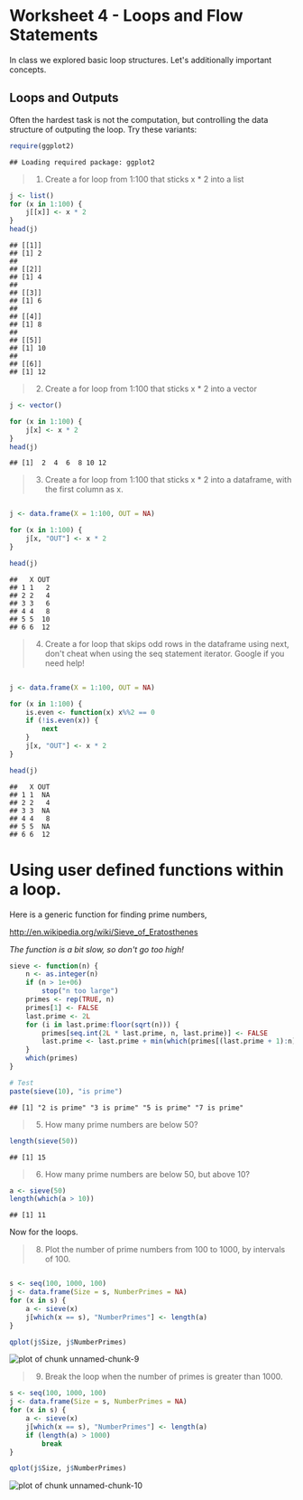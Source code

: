 Worksheet 4 - Loops and Flow Statements 
======================================

In class we explored basic loop structures. Let's additionally important concepts.

Loops and Outputs
----------------

Often the hardest task is not the computation, but controlling the data structure of outputing the loop. Try these variants:


```r
require(ggplot2)
```

```
## Loading required package: ggplot2
```


> 1. Create a for loop from 1:100 that sticks x * 2 into a list


```r
j <- list()
for (x in 1:100) {
    j[[x]] <- x * 2
}
head(j)
```

```
## [[1]]
## [1] 2
## 
## [[2]]
## [1] 4
## 
## [[3]]
## [1] 6
## 
## [[4]]
## [1] 8
## 
## [[5]]
## [1] 10
## 
## [[6]]
## [1] 12
```


> 2. Create a for loop from 1:100 that sticks x * 2 into a vector


```r
j <- vector()

for (x in 1:100) {
    j[x] <- x * 2
}
head(j)
```

```
## [1]  2  4  6  8 10 12
```


> 3. Create a for loop from 1:100 that sticks x * 2 into a dataframe, with the first column as x. 


```r

j <- data.frame(X = 1:100, OUT = NA)

for (x in 1:100) {
    j[x, "OUT"] <- x * 2
}

head(j)
```

```
##   X OUT
## 1 1   2
## 2 2   4
## 3 3   6
## 4 4   8
## 5 5  10
## 6 6  12
```


> 4. Create a for loop that skips odd rows in the dataframe using next, don't cheat when using the seq statement iterator. Google if you need help! 


```r

j <- data.frame(X = 1:100, OUT = NA)

for (x in 1:100) {
    is.even <- function(x) x%%2 == 0
    if (!is.even(x)) {
        next
    }
    j[x, "OUT"] <- x * 2
}

head(j)
```

```
##   X OUT
## 1 1  NA
## 2 2   4
## 3 3  NA
## 4 4   8
## 5 5  NA
## 6 6  12
```



Using user defined functions within a loop.
===========================================
Here is a generic function for finding prime numbers, 

http://en.wikipedia.org/wiki/Sieve_of_Eratosthenes

*The function is a bit slow, so don't go too high!*



```r
sieve <- function(n) {
    n <- as.integer(n)
    if (n > 1e+06) 
        stop("n too large")
    primes <- rep(TRUE, n)
    primes[1] <- FALSE
    last.prime <- 2L
    for (i in last.prime:floor(sqrt(n))) {
        primes[seq.int(2L * last.prime, n, last.prime)] <- FALSE
        last.prime <- last.prime + min(which(primes[(last.prime + 1):n]))
    }
    which(primes)
}

# Test
paste(sieve(10), "is prime")
```

```
## [1] "2 is prime" "3 is prime" "5 is prime" "7 is prime"
```


> 5. How many prime numbers are below 50?


```r
length(sieve(50))
```

```
## [1] 15
```


> 6. How many prime numbers are below 50, but above 10?


```r
a <- sieve(50)
length(which(a > 10))
```

```
## [1] 11
```


Now for the loops.

> 8. Plot the number of prime numbers from 100 to 1000, by intervals of 100. 

```r

s <- seq(100, 1000, 100)
j <- data.frame(Size = s, NumberPrimes = NA)
for (x in s) {
    a <- sieve(x)
    j[which(x == s), "NumberPrimes"] <- length(a)
}

qplot(j$Size, j$NumberPrimes)
```

![plot of chunk unnamed-chunk-9](figure/unnamed-chunk-9.png) 


> 9. Break the loop when the number of primes is greater than 1000. 


```r
s <- seq(100, 1000, 100)
j <- data.frame(Size = s, NumberPrimes = NA)
for (x in s) {
    a <- sieve(x)
    j[which(x == s), "NumberPrimes"] <- length(a)
    if (length(a) > 1000) 
        break
}

qplot(j$Size, j$NumberPrimes)
```

![plot of chunk unnamed-chunk-10](figure/unnamed-chunk-10.png) 


